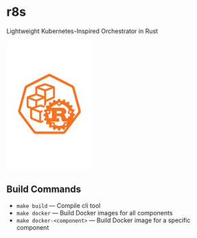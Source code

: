 # r8s

Lightweight Kubernetes-Inspired Orchestrator in Rust

<img src="logo.png" alt="r8s logo" width="200"/>

## Build Commands

- `make build` — Compile cli tool
- `make docker` — Build Docker images for all components
- `make docker-<component>` — Build Docker image for a specific component

